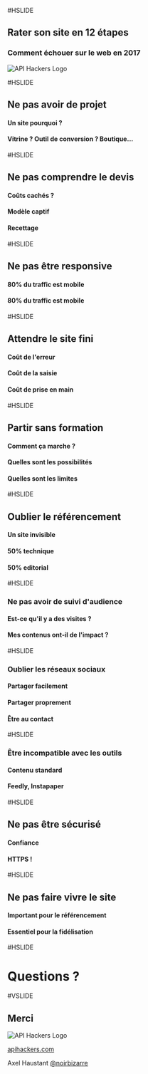 #HSLIDE

## Rater son site en 12 étapes<!-- .element: class="main-title fragment" -->
### Comment échouer sur le web en 2017<!-- .element: class="subtitle fragment" -->

![API Hackers Logo](https://apihackers.com/theme/img/logo-dark.svg)<!-- .element: class="main-logo fragment" -->

#HSLIDE

## Ne pas avoir de <span class="highlight">projet</span>

#### Un site pourquoi ? <!-- .element: class="fragment" -->

#### Vitrine ? Outil de conversion ? Boutique...  <!-- .element: class="fragment" -->


#HSLIDE

## Ne pas comprendre le <span class="highlight">devis</span>

#### Coûts cachés ? <!-- .element: class="fragment" -->

#### Modèle captif  <!-- .element: class="fragment" -->

#### Recettage <!-- .element: class="fragment" -->


#HSLIDE

## Ne pas être <span class="highlight">responsive</span>

#### 80% du traffic est mobile <!-- .element: class="fragment" -->

#### 80% du traffic est mobile <!-- .element: class="fragment" -->


#HSLIDE

## Attendre le site <span class="highlight">fini</span>

#### Coût de l'erreur <!-- .element: class="fragment" -->

#### Coût de la saisie <!-- .element: class="fragment" -->

#### Coût de prise en main <!-- .element: class="fragment" -->


#HSLIDE

## Partir sans <span class="highlight">formation</span>

#### Comment ça marche ? <!-- .element: class="fragment" -->

#### Quelles sont les possibilités  <!-- .element: class="fragment" -->

#### Quelles sont les limites  <!-- .element: class="fragment" -->


#HSLIDE

## Oublier le <span class="highlight">référencement</span>

#### Un site invisible <!-- .element: class="fragment" -->

#### 50% technique  <!-- .element: class="fragment" -->

#### 50% editorial  <!-- .element: class="fragment" -->


#HSLIDE

### Ne pas avoir de <span class="highlight">suivi d'audience</span>

#### Est-ce qu'il y a des visites ? <!-- .element: class="fragment" -->

#### Mes contenus ont-il de l'impact ?  <!-- .element: class="fragment" -->


#HSLIDE

### Oublier les <span class="highlight">réseaux sociaux</span>

#### Partager facilement <!-- .element: class="fragment" -->

#### Partager proprement <!-- .element: class="fragment" -->

#### Être au contact <!-- .element: class="fragment" -->


#HSLIDE

### Être incompatible avec les <span class="highlight">outils</span>

#### Contenu standard <!-- .element: class="fragment" -->

#### Feedly, Instapaper <!-- .element: class="fragment" -->


#HSLIDE

## Ne pas être <span class="highlight">sécurisé</span>

#### Confiance <!-- .element: class="fragment" -->

#### HTTPS ! <!-- .element: class="fragment" -->


#HSLIDE

## Ne pas faire <span class="highlight">vivre</span> le site

#### Important pour le référencement <!-- .element: class="fragment" -->

#### Essentiel pour la fidélisation <!-- .element: class="fragment" -->



#HSLIDE

# Questions ?


#VSLIDE

## Merci

![API Hackers Logo](https://apihackers.com/theme/img/logo-dark.svg)<!-- .element: class="main-logo" -->


[apihackers.com](https://apihackers.com/)


Axel Haustant [@noirbizarre](https://twitter.com/noirbizarre)
